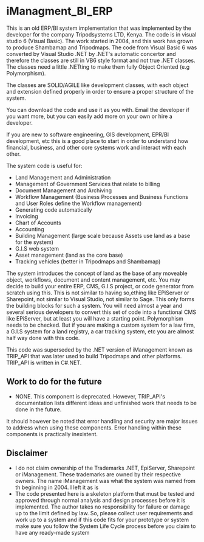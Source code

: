 # iManagment_BI_ERP
This is an old ERP/BI system implementation that was implemented by the developer for the company Tripodsystems LTD, Kenya. The code is in visual studio 6 (Visual Basic). The work started in 2004, and this work has grown to produce Shambamap and Tripodmaps. The code from Visual Basic 6 was converted by Visual Studio .NET by .NET's automatic concertor and therefore the classes are still in VB6 style format and not true .NET classes. The classes need a little .NETting to make them fully Object Oriented (e.g Polymorphism).

The classes are SOLID/AGILE like development classes, with each object and extension defined properly in order to ensure a proper structure of the system.

You can download the code and use it as you with. Email the developer if you want more, but you can easily add more on your own or hire a developer.

If you are new to software engineering, GIS development, EPR/BI development, etc this is a good place to start in order to understand how financial, business, and other core systems work and interact with each other.

The system code is useful for:
- Land Management and Administration
- Management of Government Services that relate to billing
- Document Management and Archiving
- Workflow Management (Business Processes and Business Functions and User Roles define the Workflow management)
- Generating code automatically 
- Invoicing
- Chart of Accounts
- Accounting
- Building Management (large scale because Assets use land as a base for the system)
- G.I.S web system
- Asset management (land as the core base)
- Tracking vehicles (better in Tripodmaps and Shambamap)

The system introduces the concept of land as the base of any moveable object, workflows, document and content management, etc. You may decide to build your entire ERP, CMS, G.I.S project, or code generator from scratch using this. This is not similar to having so,ething like EPiServer or Sharepoint, not similar to Visual Studio, not similar to Sage. This only forms the building blocks for such a system. You will need almost a year and several serious developers to convert this set of code into a functional CMS like EPiServer, but at least you will have a starting point. Polymorphism needs to be checked. But if you are making a custom system for a law firm, a G.I.S system for a land registry, a car tracking system, etc you are almost half way done with this code.

This code was superseded by the .NET version of iManagement known as TRIP_API that was later used to build Tripodmaps and other platforms. TRIP_API is written in C#.NET.


Work to do for the future
--------------------------
- NONE. This component is deprecated. However, TRIP_API's documentation lists different ideas and unfinished work that needs to be done in the future.

It should however be noted that error handling and security are major issues to address when using these components. Error handling within these components is practically inexistent.

Disclaimer
-----------
- I do not claim ownership of the Trademarks .NET, EpiServer, Sharepoint or iManagement. These trademarks are owned by their respective owners. The name iManagement was what the system was named from th beginning in 2004. I left it as is
- The code presented here is a skeleton platform that must be tested and approved through normal analysis and design processes before it is implemented. The author takes no responsibility for failure or damage up to the limit defined by law. So, please collect user requirements and work up to a system and if this code fits for your prototype or system make sure you follow the System Life Cycle process before you claim to have any ready-made system


